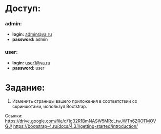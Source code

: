 # Доступ:
### admin: 
* **login:** admin@ya.ru
* **password:** admin

### user:
* **login:** user1@ya.ru
* **password:** user

# Задание:
1. Изменить страницы вашего приложения в соответствии со скриншотами, используя Bootstrap.

Ссылки: https://drive.google.com/file/d/1g32R1BmNASW5MRcLtwJWTn6ZROTMOVGJ/
https://bootstrap-4.ru/docs/4.3.1/getting-started/introduction/